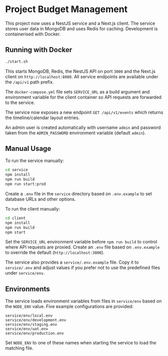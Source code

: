 # Project Budget Management

This project now uses a NestJS service and a Next.js client. The service stores
user data in MongoDB and uses Redis for caching. Development is containerised
with Docker.

## Running with Docker

```sh
./start.sh
```

This starts MongoDB, Redis, the NestJS API on port `3000` and the Next.js client
on `http://localhost:8080`. All service endpoints are available under the
`/api/v1` path prefix.

The `docker-compose.yml` file sets `SERVICE_URL` as a build argument and
environment variable for the client container so API requests are forwarded to
the service.

The service now exposes a new endpoint `GET /api/v1/events` which returns the
timeline/calendar layout entries.

An admin user is created automatically with username `admin` and password taken
from the `ADMIN_PASSWORD` environment variable (default `admin`).

## Manual Usage

To run the service manually:

```sh
cd service
npm install
npm run build
npm run start:prod
```
Create a `.env` file in the `service` directory based on `.env.example` to set
database URLs and other options.

To run the client manually:

```sh
cd client
npm install
npm run build
npm start
```

Set the `SERVICE_URL` environment variable before `npm run build` to control
where API requests are proxied. Create an `.env` file based on `.env.example` to
override the default (`http://localhost:3000`).

The service also provides a `service/.env.example` file. Copy it to
`service/.env` and adjust values if you prefer not to use the predefined files
under `service/env`.

## Environments

The service loads environment variables from files in `service/env` based on the
`NODE_ENV` value. Five example configurations are provided:

```
service/env/local.env
service/env/development.env
service/env/staging.env
service/env/uat.env
service/env/production.env
```

Set `NODE_ENV` to one of these names when starting the service to load the
matching file.
